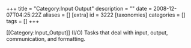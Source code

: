 +++
title = "Category:Input Output"
description = ""
date = 2008-12-07T04:25:22Z
aliases = []
[extra]
id = 3222
[taxonomies]
categories = []
tags = []
+++

[[Category:Input_Output]] (I/O) Tasks that deal with input, output, communication, and formatting.
